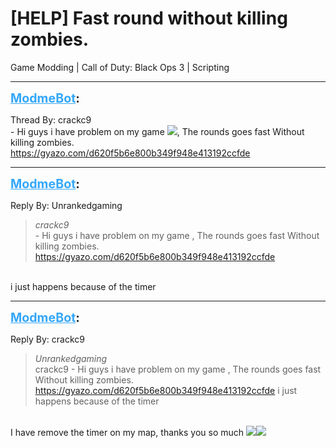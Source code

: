 # [HELP] Fast round without killing zombies.
Game Modding | Call of Duty: Black Ops 3 | Scripting

---
<strong style="font-size: 1.4em;"><span style="text-decoration: underline;text-decoration-color: #34a7f9;"><span style="color:#34a7f9;">ModmeBot</span></span>:</strong>

<p>Thread By: crackc9<br /> - Hi guys i have problem on my game <img style="max-width: 500px;" src="http://aviacreations.com/modme/emoticons/cwy.png">, The rounds goes fast Without killing zombies. <br /><a href="https://gyazo.com/d620f5b6e800b349f948e413192ccfde">https://gyazo.com/d620f5b6e800b349f948e413192ccfde</a></p>

---
<strong style="font-size: 1.4em;"><span style="text-decoration: underline;text-decoration-color: #34a7f9;"><span style="color:#34a7f9;">ModmeBot</span></span>:</strong>

<p>Reply By: Unrankedgaming<br /><blockquote><em>crackc9</em><br /> - Hi guys i have problem on my game , The rounds goes fast Without killing zombies.  <a href="https://gyazo.com/d620f5b6e800b349f948e413192ccfde">https://gyazo.com/d620f5b6e800b349f948e413192ccfde</a></blockquote><br /> i just happens because of the timer</p>

---
<strong style="font-size: 1.4em;"><span style="text-decoration: underline;text-decoration-color: #34a7f9;"><span style="color:#34a7f9;">ModmeBot</span></span>:</strong>

<p>Reply By: crackc9<br /><blockquote><em>Unrankedgaming</em><br />crackc9  - Hi guys i have problem on my game , The rounds goes fast Without killing zombies.  <a href="https://gyazo.com/d620f5b6e800b349f948e413192ccfde">https://gyazo.com/d620f5b6e800b349f948e413192ccfde</a>  i just happens because of the timer</blockquote><br /> I have remove the timer on my map, thanks you so much <img style="max-width: 500px;" src="http://aviacreations.com/modme/emoticons/heart.png"><img style="max-width: 500px;" src="http://aviacreations.com/modme/emoticons/wub.png"></p>

